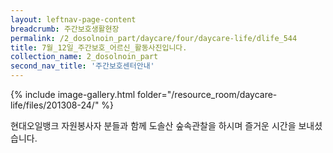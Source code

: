 ```yaml
--- 
layout: leftnav-page-content 
breadcrumb: 주간보호생활현장 
permalink: /2_dosolnoin_part/daycare/four/daycare-life/dlife_544
title: 7월_12일_주간보호_어르신_활동사진입니다.
collection_name: 2_dosolnoin_part
second_nav_title: '주간보호센터안내' 
---
```

{% include image-gallery.html folder="/resource_room/daycare-life/files/201308-24/" %}





현대오일뱅크 자원봉사자 분들과 함께 도솔산 숲속관찰을 하시며 즐거운 시간을 보내셨습니다.